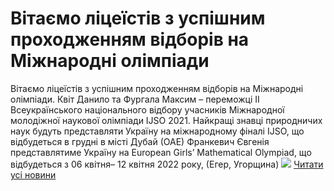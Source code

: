 
# Вітаємо ліцеїстів з успішним проходженням відборів на Міжнародні олімпіади
Вітаємо ліцеїстів з успішним проходженням відборів на Міжнародні олімпіади.
Квіт Данило та Фургала Максим – переможці ІІ Всеукраїнського національного відбору учасників Міжнародної молодіжної наукової олімпіади IJSO 2021. Найкращі знавці природничих наук будуть представляти Україну на міжнародному фіналі IJSO, що відбудеться в грудні в місті Дубай (ОАЕ)
Франкевич Євгенія представлятиме Україну на European Girls’ Mathematical Olympiad, що відбудеться з 06 квітня– 12 квітня 2022 року, (Егер, Угорщина)
![](/images/вітаємо-ліцеїстів-з-успішним-проходженням-відборів-на/miznar_olimp_2022.jpg)
[Читати усі новини](/news)
       